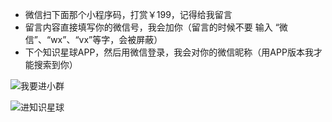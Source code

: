 - 微信扫下面那个小程序码，打赏￥199，记得给我留言
- 留言内容直接填写你的微信号，我会加你（留言的时候不要 输入 “微信”、“wx”、“vx”等字，会被屏蔽）
- 下个知识星球APP，然后用微信登录，我会对你的微信昵称（用APP版本我才能搜索到你）

![我要进小群](https://github.com/ssrpanel/ssrpanel/blob/master/public/assets/images/donate.jpg?raw=true)

![进知识星球](https://github.com/ssrpanel/SSRPanel/blob/master/public/assets/images/star.jpg?raw=true)